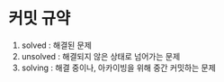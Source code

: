 
# 커밋 규약

1. solved : 해결된 문제
2. unsolved : 해결되지 않은 상태로 넘어가는 문제
3. solving : 해결 중이나, 아카이빙을 위해 중간 커밋하는 문제